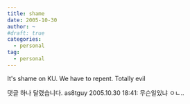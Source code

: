 ```yaml
---
title: shame
date: 2005-10-30
author: ~
#draft: true
categories:
  - personal
tag:
  - personal
---
```




It's shame on KU.
We have to repent.
Totally evil


 댓글 하나 달렸습니다.
 as8tguy 2005.10.30 18:41: 
무슨일있냐 ㅇㄴ..




